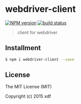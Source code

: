 # webdriver-client

[![NPM version][npm-image]][npm-url]
[![build status][travis-image]][travis-url]

[npm-image]: https://img.shields.io/npm/v/webdriver-client.svg?style=flat-square
[npm-url]: https://npmjs.org/package/webdriver-client
[travis-image]: https://img.shields.io/travis/xudafeng/webdriver-client.svg?style=flat-square
[travis-url]: https://travis-ci.org/xudafeng/webdriver-client

> client for webdriver

## Installment

```bash
$ npm i webdriver-client --save
```

## License

The MIT License (MIT)

Copyright (c) 2015 xdf
